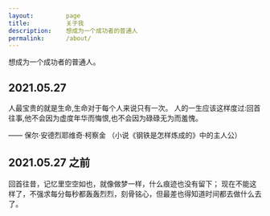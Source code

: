 ```yaml
---
layout:         page
title:          关于我
description:    想成为一个成功者的普通人
permalink:      /about/
---
```

想成为一个成功者的普通人。

## 2021.05.27
人最宝贵的就是生命,生命对于每个人来说只有一次。
人的一生应该这样度过:回首往事,他不会因为虚度年华而悔恨,也不会因为碌碌无为而羞愧。

—— 保尔·安德烈耶维奇·柯察金 （小说《钢铁是怎样炼成的》中的主人公）

## 2021.05.27 之前
回首往昔，记忆里空空如也，就像做梦一样，什么痕迹也没有留下；
现在不能这样了，不强求每分每秒都轰轰烈烈，刻骨铭心，但最差也得知道时间都去做什么去了。